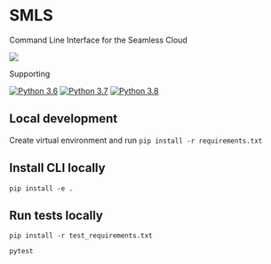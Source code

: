 # SMLS
Command Line Interface for the Seamless Cloud

![](https://github.com/seamless-io/seamless-cli/workflows/Tests/badge.svg)

Supporting

[![Python 3.6](https://img.shields.io/badge/python-3.6-blue.svg)](https://www.python.org/downloads/release/python-360/)
[![Python 3.7](https://img.shields.io/badge/python-3.7-blue.svg)](https://www.python.org/downloads/release/python-370/)
[![Python 3.8](https://img.shields.io/badge/python-3.8-blue.svg)](https://www.python.org/downloads/release/python-380/)

## Local development
Create virtual environment and run
```pip install -r requirements.txt```

## Install CLI locally
```pip install -e .```

## Run tests locally
```pip install -r test_requirements.txt```

```pytest```
